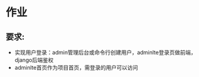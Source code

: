 # 作业 

## 要求:

- 实现用户登录：admin管理后台或命令行创建用户，adminlte登录页做前端，django后端鉴权
- adminlte首页作为项目首页，需登录的用户可以访问


